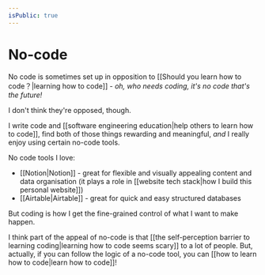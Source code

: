 ```yaml
---
isPublic: true
---
```


# No-code

No code is sometimes set up in opposition to [[Should you learn how to code？|learning how to code]] - *oh, who needs coding, it's no code that's the future!*

I don't think they're opposed, though.

I write code and [[software engineering education|help others to learn how to code]], find both of those things rewarding and meaningful, *and* I really enjoy using certain no-code tools.

No code tools I love:
- [[Notion|Notion]] - great for flexible and visually appealing content and data organisation (it plays a role in [[website tech stack|how I build this personal website]])
- [[Airtable|Airtable]] - great for quick and easy structured databases

But coding is how I get the fine-grained control of what I want to make happen.

I think part of the appeal of no-code is that [[the self-perception barrier to learning coding|learning how to code seems scary]] to a lot of people. But, actually, if you can follow the logic of a no-code tool, you can [[how to learn how to code|learn how to code]]!